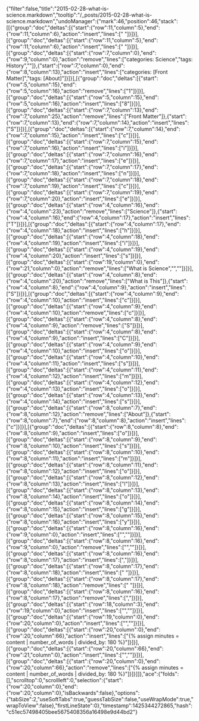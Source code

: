 {"filter":false,"title":"2015-02-28-what-is-science.markdown","tooltip":"/_posts/2015-02-28-what-is-science.markdown","undoManager":{"mark":46,"position":46,"stack":[[{"group":"doc","deltas":[{"start":{"row":11,"column":5},"end":{"row":11,"column":6},"action":"insert","lines":[" "]}]}],[{"group":"doc","deltas":[{"start":{"row":11,"column":5},"end":{"row":11,"column":6},"action":"insert","lines":[" "]}]}],[{"group":"doc","deltas":[{"start":{"row":7,"column":0},"end":{"row":9,"column":0},"action":"remove","lines":["categories: Science","tags: History",""]},{"start":{"row":7,"column":0},"end":{"row":8,"column":13},"action":"insert","lines":["categories: [Front Matter]","tags: [About]"]}]}],[{"group":"doc","deltas":[{"start":{"row":5,"column":15},"end":{"row":5,"column":16},"action":"remove","lines":["1"]}]}],[{"group":"doc","deltas":[{"start":{"row":5,"column":15},"end":{"row":5,"column":16},"action":"insert","lines":["8"]}]}],[{"group":"doc","deltas":[{"start":{"row":7,"column":13},"end":{"row":7,"column":25},"action":"remove","lines":["Front Matter"]},{"start":{"row":7,"column":13},"end":{"row":7,"column":14},"action":"insert","lines":["S"]}]}],[{"group":"doc","deltas":[{"start":{"row":7,"column":14},"end":{"row":7,"column":15},"action":"insert","lines":["c"]}]}],[{"group":"doc","deltas":[{"start":{"row":7,"column":15},"end":{"row":7,"column":16},"action":"insert","lines":["i"]}]}],[{"group":"doc","deltas":[{"start":{"row":7,"column":16},"end":{"row":7,"column":17},"action":"insert","lines":["e"]}]}],[{"group":"doc","deltas":[{"start":{"row":7,"column":17},"end":{"row":7,"column":18},"action":"insert","lines":["n"]}]}],[{"group":"doc","deltas":[{"start":{"row":7,"column":18},"end":{"row":7,"column":19},"action":"insert","lines":["c"]}]}],[{"group":"doc","deltas":[{"start":{"row":7,"column":19},"end":{"row":7,"column":20},"action":"insert","lines":["e"]}]}],[{"group":"doc","deltas":[{"start":{"row":4,"column":16},"end":{"row":4,"column":23},"action":"remove","lines":["Science"]},{"start":{"row":4,"column":16},"end":{"row":4,"column":17},"action":"insert","lines":["T"]}]}],[{"group":"doc","deltas":[{"start":{"row":4,"column":17},"end":{"row":4,"column":18},"action":"insert","lines":["h"]}]}],[{"group":"doc","deltas":[{"start":{"row":4,"column":18},"end":{"row":4,"column":19},"action":"insert","lines":["i"]}]}],[{"group":"doc","deltas":[{"start":{"row":4,"column":19},"end":{"row":4,"column":20},"action":"insert","lines":["s"]}]}],[{"group":"doc","deltas":[{"start":{"row":19,"column":0},"end":{"row":21,"column":0},"action":"remove","lines":["What is Science","",""]}]}],[{"group":"doc","deltas":[{"start":{"row":4,"column":8},"end":{"row":4,"column":20},"action":"remove","lines":["What is This"]},{"start":{"row":4,"column":8},"end":{"row":4,"column":9},"action":"insert","lines":["S"]}]}],[{"group":"doc","deltas":[{"start":{"row":4,"column":9},"end":{"row":4,"column":10},"action":"insert","lines":["c"]}]}],[{"group":"doc","deltas":[{"start":{"row":4,"column":9},"end":{"row":4,"column":10},"action":"remove","lines":["c"]}]}],[{"group":"doc","deltas":[{"start":{"row":4,"column":8},"end":{"row":4,"column":9},"action":"remove","lines":["S"]}]}],[{"group":"doc","deltas":[{"start":{"row":4,"column":8},"end":{"row":4,"column":9},"action":"insert","lines":["C"]}]}],[{"group":"doc","deltas":[{"start":{"row":4,"column":9},"end":{"row":4,"column":10},"action":"insert","lines":["o"]}]}],[{"group":"doc","deltas":[{"start":{"row":4,"column":10},"end":{"row":4,"column":11},"action":"insert","lines":["s"]}]}],[{"group":"doc","deltas":[{"start":{"row":4,"column":11},"end":{"row":4,"column":12},"action":"insert","lines":["m"]}]}],[{"group":"doc","deltas":[{"start":{"row":4,"column":12},"end":{"row":4,"column":13},"action":"insert","lines":["o"]}]}],[{"group":"doc","deltas":[{"start":{"row":4,"column":13},"end":{"row":4,"column":14},"action":"insert","lines":["s"]}]}],[{"group":"doc","deltas":[{"start":{"row":8,"column":7},"end":{"row":8,"column":12},"action":"remove","lines":["About"]},{"start":{"row":8,"column":7},"end":{"row":8,"column":8},"action":"insert","lines":["c"]}]}],[{"group":"doc","deltas":[{"start":{"row":8,"column":8},"end":{"row":8,"column":9},"action":"insert","lines":["o"]}]}],[{"group":"doc","deltas":[{"start":{"row":8,"column":9},"end":{"row":8,"column":10},"action":"insert","lines":["s"]}]}],[{"group":"doc","deltas":[{"start":{"row":8,"column":10},"end":{"row":8,"column":11},"action":"insert","lines":["m"]}]}],[{"group":"doc","deltas":[{"start":{"row":8,"column":11},"end":{"row":8,"column":12},"action":"insert","lines":["o"]}]}],[{"group":"doc","deltas":[{"start":{"row":8,"column":12},"end":{"row":8,"column":13},"action":"insert","lines":["l"]}]}],[{"group":"doc","deltas":[{"start":{"row":8,"column":13},"end":{"row":8,"column":14},"action":"insert","lines":["o"]}]}],[{"group":"doc","deltas":[{"start":{"row":8,"column":14},"end":{"row":8,"column":15},"action":"insert","lines":["g"]}]}],[{"group":"doc","deltas":[{"start":{"row":8,"column":15},"end":{"row":8,"column":16},"action":"insert","lines":["y"]}]}],[{"group":"doc","deltas":[{"start":{"row":8,"column":16},"end":{"row":9,"column":0},"action":"insert","lines":["",""]}]}],[{"group":"doc","deltas":[{"start":{"row":8,"column":16},"end":{"row":9,"column":0},"action":"remove","lines":["",""]}]}],[{"group":"doc","deltas":[{"start":{"row":8,"column":16},"end":{"row":8,"column":17},"action":"insert","lines":[","]}]}],[{"group":"doc","deltas":[{"start":{"row":8,"column":17},"end":{"row":8,"column":18},"action":"insert","lines":[" "]}]}],[{"group":"doc","deltas":[{"start":{"row":8,"column":17},"end":{"row":8,"column":18},"action":"remove","lines":[" "]}]}],[{"group":"doc","deltas":[{"start":{"row":8,"column":16},"end":{"row":8,"column":17},"action":"remove","lines":[","]}]}],[{"group":"doc","deltas":[{"start":{"row":18,"column":3},"end":{"row":19,"column":0},"action":"insert","lines":["",""]}]}],[{"group":"doc","deltas":[{"start":{"row":19,"column":0},"end":{"row":20,"column":0},"action":"insert","lines":["",""]}]}],[{"group":"doc","deltas":[{"start":{"row":20,"column":0},"end":{"row":20,"column":66},"action":"insert","lines":["{% assign minutes = content | number_of_words | divided_by: 180 %}"]}]}],[{"group":"doc","deltas":[{"start":{"row":20,"column":66},"end":{"row":21,"column":0},"action":"insert","lines":["",""]}]}],[{"group":"doc","deltas":[{"start":{"row":20,"column":0},"end":{"row":20,"column":66},"action":"remove","lines":["{% assign minutes = content | number_of_words | divided_by: 180 %}"]}]}]]},"ace":{"folds":[],"scrolltop":0,"scrollleft":0,"selection":{"start":{"row":20,"column":0},"end":{"row":20,"column":0},"isBackwards":false},"options":{"tabSize":2,"useSoftTabs":true,"guessTabSize":false,"useWrapMode":true,"wrapToView":false},"firstLineState":0},"timestamp":1425344272865,"hash":"c51ec57498405bee5675408356a16498e9d44bd2"}